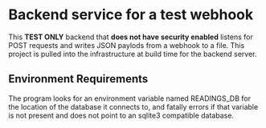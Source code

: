 # Backend service for a test webhook

This **TEST ONLY** backend that **does not have security enabled** listens for POST requests and writes JSON paylods from a webhook to a file. This project is pulled into the infrastructure at build time for the backend server. 

## Environment Requirements
The program looks for an environment variable named READINGS_DB for the location of the database it connects to, and fatally errors if that variable is not present and does not point to an sqlite3 compatible database.